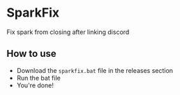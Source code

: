 # SparkFix
Fix spark from closing after linking discord

## How to use
- Download the `sparkfix.bat` file in the releases section
- Run the bat file
- You're done!
